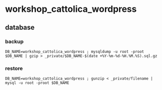 # workshop_cattolica_wordpress

## database

### backup
```
DB_NAME=workshop_cattolica_wordpress ; mysqldump -u root -proot $DB_NAME | gzip > _private/$DB_NAME-$(date +%Y-%m-%d-%H.%M.%S).sql.gz  
```

### restore
```
DB_NAME=workshop_cattolica_wordpress ; gunzip < _private/filename | mysql -u root -proot $DB_NAME
```